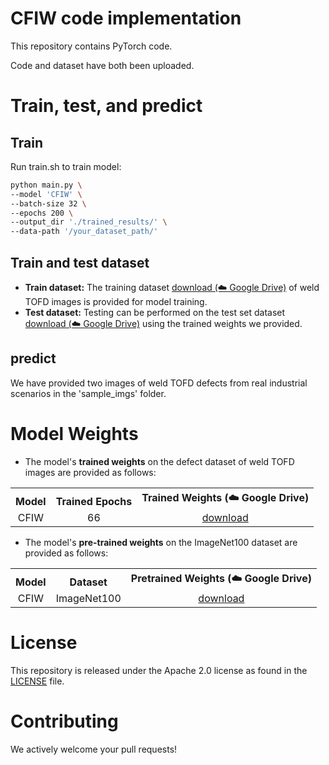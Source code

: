 # CFIW code implementation

This repository contains PyTorch code.

Code and dataset have both been uploaded.

# Train, test, and predict

## Train

Run train.sh to train model:

```bash
python main.py \
--model 'CFIW' \
--batch-size 32 \
--epochs 200 \
--output_dir './trained_results/' \
--data-path '/your_dataset_path/'
```

## Train and test dataset

* **Train dataset:** The training dataset [download (☁️ Google Drive)](https://drive.google.com/file/d/1y4GidNc0fb45OAvXW_q_DnDAlJotitRY/view?usp=drive_link "Google drive") of weld TOFD images is provided for model training.
* **Test dataset:** Testing can be performed on the test set dataset [download (☁️ Google Drive)](https://drive.google.com/file/d/1CppRDY2Rw9BSQHQ29GMHHDj9A6xRNjj0/view?usp=drive_link "Google drive") using the trained weights we provided.

## predict

We have provided two images of weld TOFD defects from real industrial scenarios in the 'sample_imgs' folder.

# Model Weights

* The model's **trained weights** on the defect dataset of weld TOFD images are provided as follows:

<table><tbody>
<!-- START TABLE -->
<!-- TABLE HEADER -->
<th valign="bottom">Model</th>
<th valign="bottom">Trained Epochs</th>
<th valign="bottom">Trained Weights (☁️ Google Drive)</th>
<!-- TABLE BODY -->
<tr><td align="center">CFIW</td>
<td align="center">66</td>
<td align="center"><a href="https://drive.google.com/file/d/1HWqTLearxOiwJRirU_fGwILfu9anNiM2/view?usp=drive_link">download</a></td>
</tr>
</tbody></table>

* The model's **pre-trained weights** on the ImageNet100 dataset are provided as follows:

<table><tbody>
<!-- START TABLE -->
<!-- TABLE HEADER -->
<th valign="bottom">Model</th>
<th valign="bottom">Dataset</th>
<th valign="bottom">Pretrained Weights (☁️ Google Drive)</th>
<!-- TABLE BODY -->
<tr><td align="center">CFIW</td>
<td align="center">ImageNet100</td>
<td align="center"><a href="https://drive.google.com/file/d/1WaCu0zBY1h7xy3cU2laYtTFvfUlJHNKD/view?usp=drive_link">download</a></td>
</tr>
</tbody></table>

# License

This repository is released under the Apache 2.0 license as found in the [LICENSE](LICENSE) file.

# Contributing

We actively welcome your pull requests!
